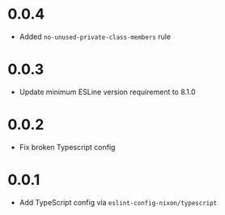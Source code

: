 # 0.0.4

- Added `no-unused-private-class-members` rule

# 0.0.3

- Update minimum ESLine version requirement to 8.1.0

# 0.0.2

- Fix broken Typescript config

# 0.0.1

- Add TypeScript config via `eslint-config-nixon/typescript`